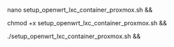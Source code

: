 nano setup_openwrt_lxc_container_proxmox.sh && 

chmod +x setup_openwrt_lxc_container_proxmox.sh  && 

./setup_openwrt_lxc_container_proxmox.sh && 

